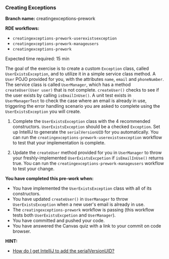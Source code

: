 ### Creating Exceptions

**Branch name:** creatingexceptions-prework

**RDE workflows:**
* `creatingexceptions-prework-userexistsexception`
* `creatingexceptions-prework-manageusers`
* `creatingexceptions-prework`

Expected time required: 15 min

The goal of the exercise is to create a custom `Exception` class, called `UserExistsException`,
and to utilize it in a simple service class method. A `User` POJO provided for you,
with the attributes `name`, `email` and `phoneNumber`. The service class is called `UserManager`,
which has a method `createUser(User user)` that is not complete. `createUser()`
checks to see if the user exists by calling `isEmailInUse()`. A unit test exists in `UserManagerTest`
to check the case where an email is already in use, triggering the error handling scenario you are asked
to complete using the `UserExistsException` you will create.

1) Complete the `UserExistsException` class with the 4 recommended constructors. `UserExistsException`
   should be a checked `Exception`. Set up IntellIJ to generate the `serialVersionUID` for you automatically.
   You can run the `creatingexceptions-prework-userexistsexception` workflow to test that your implementation is
   complete.

2) Update the `createUser` method provided for you in `UserManager` to throw your freshly-implemented
   `UserExistsExcpetion` if `isEmailInUse()` returns true. You can run the `creatingexceptions-prework-manageusers`
   workflow to test your change.

**You have completed this pre-work when:**
* You have implemented the `UserExistsException` class with all of its constructors.
* You have updated `createUser()` in `UserManager` to throw `UserExistsException` when a new user's email is already
  in use.
* The `creatingexceptions-prework` workflow is passing (this workflow tests both `UserExistsExcpetion` and
  `UserManager`).
* You have committed and pushed your code.
* You have answered the Canvas quiz with a link to your commit on code browser.

**HINT:**
* [How do I get IntelliJ to add the serialVersionUID?](./hints/hint-01.md)
